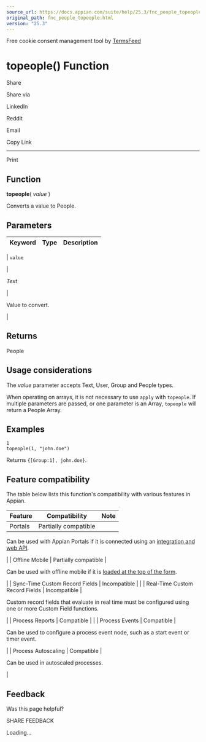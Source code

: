 ```yaml
---
source_url: https://docs.appian.com/suite/help/25.3/fnc_people_topeople.html
original_path: fnc_people_topeople.html
version: "25.3"
---
```


Free cookie consent management tool by [TermsFeed](https://www.termsfeed.com/)

# topeople() Function

Share

Share via

LinkedIn

Reddit

Email

Copy Link

* * *

Print

## Function

**topeople**( _value_ )

Converts a value to People.

## Parameters

| Keyword | Type | Description |
| --- | --- | --- |
|
`value`

 |

_Text_

 |

Value to convert.

 |

## Returns

People

## Usage considerations

The _value_ parameter accepts Text, User, Group and People types.

When operating on arrays, it is not necessary to use `apply` with `topeople`. If multiple parameters are passed, or one parameter is an Array, `topeople` will return a People Array.

## Examples

```
1
topeople(1, "john.doe")
```

Returns `{[Group:1], john.doe}`.

## Feature compatibility

The table below lists this function's compatibility with various features in Appian.

| Feature | Compatibility | Note |
| --- | --- | --- |
| Portals | Partially compatible |
Can be used with Appian Portals if it is connected using an [integration and web API](portals-design.html#using-partially-compatible-functions-and-objects-in-a-portal).

 |
| Offline Mobile | Partially compatible |

Can be used with offline mobile if it is [loaded at the top of the form](offline-mobile-design-best-practices.html#working-with-partially-compatible-functions).

 |
| Sync-Time Custom Record Fields | Incompatible |  |
| Real-Time Custom Record Fields | Incompatible |

Custom record fields that evaluate in real time must be configured using one or more Custom Field functions.

 |
| Process Reports | Compatible |  |
| Process Events | Compatible |

Can be used to configure a process event node, such as a start event or timer event.

 |
| Process Autoscaling | Compatible |

Can be used in autoscaled processes.

 |

## Feedback

Was this page helpful?

SHARE FEEDBACK

Loading...